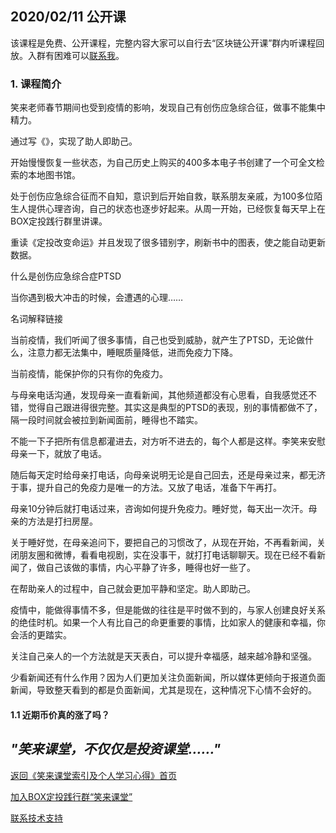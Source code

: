 ## 2020/02/11 公开课

该课程是免费、公开课程，完整内容大家可以自行去“区块链公开课”群内听课程回放。入群有困难可以[联系我](contact-info.md)。

### 1. 课程简介

笑来老师春节期间也受到疫情的影响，发现自己有创伤应急综合征，做事不能集中精力。

通过写《》，实现了助人即助己。

开始慢慢恢复一些状态，为自己历史上购买的400多本电子书创建了一个可全文检索的本地图书馆。

处于创伤应急综合征而不自知，意识到后开始自救，联系朋友亲戚，为100多位陌生人提供心理咨询，自己的状态也逐步好起来。从周一开始，已经恢复每天早上在BOX定投践行群里讲课。

重读《定投改变命运》并且发现了很多错别字，刷新书中的图表，使之能自动更新数据。

什么是创伤应急综合症PTSD

当你遇到极大冲击的时候，会遭遇的心理……

名词解释链接

当前疫情，我们听闻了很多事情，自己也受到威胁，就产生了PTSD，无论做什么，注意力都无法集中，睡眠质量降低，进而免疫力下降。

当前疫情，能保护你的只有你的免疫力。

与母亲电话沟通，发现母亲一直看新闻，其他频道都没有心思看，自我感觉还不错，觉得自己跟进得很完整。其实这是典型的PTSD的表现，别的事情都做不了，隔一段时间就会被拉到新闻面前，睡得也不踏实。

不能一下子把所有信息都灌进去，对方听不进去的，每个人都是这样。李笑来安慰母亲一下，就放了电话。

随后每天定时给母亲打电话，向母亲说明无论是自己回去，还是母亲过来，都无济于事，提升自己的免疫力是唯一的方法。又放了电话，准备下午再打。

母亲10分钟后就打电话过来，咨询如何提升免疫力。睡好觉，每天出一次汗。母亲的方法是打扫房屋。

关于睡好觉，在母亲追问下，要把自己的习惯改了，从现在开始，不再看新闻，关闭朋友圈和微博，看看电视剧，实在没事干，就打打电话聊聊天。现在已经不看新闻了，做自己该做的事情，内心平静了许多，睡得也好一些了。

在帮助亲人的过程中，自己就会更加平静和坚定。助人即助己。

疫情中，能做得事情不多，但是能做的往往是平时做不到的，与家人创建良好关系的绝佳时机。如果一个人有比自己的命更重要的事情，比如家人的健康和幸福，你会活的更踏实。

关注自己亲人的一个方法就是天天表白，可以提升幸福感，越来越冷静和坚强。

少看新闻还有什么作用？因为人们更加关注负面新闻，所以媒体更倾向于报道负面新闻，导致整天看到的都是负面新闻，尤其是现在，这种情况下心情不会好的。

#### 1.1 近期币价真的涨了吗？



## ***"笑来课堂，不仅仅是投资课堂……"***

[返回《笑来课堂索引及个人学习心得》首页](/README.md)

[加入BOX定投践行群“笑来课堂”](/xiaolai-class.md)

[联系技术支持](/contact-info.md)
